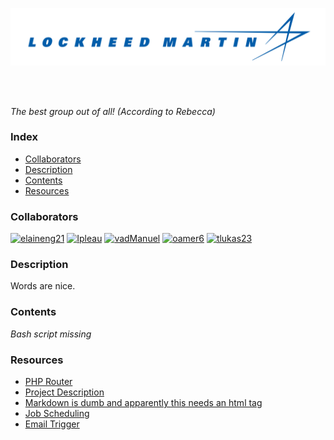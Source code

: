 <p align="center">
  <img src="media/logo.png" alt="Everglades Analytics" width="512px" />
</p>
<br/><br/>

<!--
![](https://img.shields.io/static/v1?label=PHP&message=7.3.11&color=a6050d)
![](https://img.shields.io/static/v1?label=phpMyAdmin&message=5.0.1&color=orange)
![](https://img.shields.io/static/v1?label=Apache%20(Unix)&message=2.4.41&color=387f78)
![](https://img.shields.io/static/v1?label=MySQL&message=8.0.19&color=blue)
-->

*The best group out of all! (According to Rebecca)*  

### Index
- [Collaborators](#collaborators)
- [Description](#description)
- [Contents](#contents)
- [Resources](#resources)

### Collaborators
<p>
  <a href="https://www.github.com/elaineng21"><img src="https://avatars2.githubusercontent.com/u/65362312?s=400&v=4" alt="elaineng21" width="50px" /></a>
  <a href="https://www.github.com/Ipleau"><img src="https://avatars2.githubusercontent.com/u/46537009?s=400&v=4" alt="Ipleau" width="50px" /></a>
  <a href="https://www.github.com/vadManuel"><img src="https://avatars2.githubusercontent.com/u/7086685?s=400&u=a654bb2b5e4749953357409ed095979211e2daa6&v=4" alt="vadManuel" width="50px" /></a>
  <a href="https://www.github.com/oamer6"><img src="https://avatars2.githubusercontent.com/u/50599492?s=400&v=4" alt="oamer6" width="50px" /></a>
  <a href="https://www.github.com/tlukas23"><img src="https://avatars1.githubusercontent.com/u/55116369?s=400&v=4" alt="tlukas23" width="50px" /></a>
</p>

### Description
Words are nice.

### Contents
*Bash script missing*

### Resources
- [PHP Router](https://www.taniarascia.com/the-simplest-php-router/)
- [Project Description](http://www.cs.ucf.edu/~kienhua/classes/COP4710/Projects/ProjDescription.pdf)
- [Markdown is dumb and apparently <ins>this</ins> needs an html tag](https://github.com/jch/html-pipeline/blob/master/lib/html/pipeline/sanitization_filter.rb)
- [Job Scheduling](https://stackoverflow.com/questions/6711366/how-can-i-trigger-events-in-a-future-time-in-php)
- [Email Trigger](https://stackoverflow.com/questions/10755469/send-e-mail-from-a-trigger)
